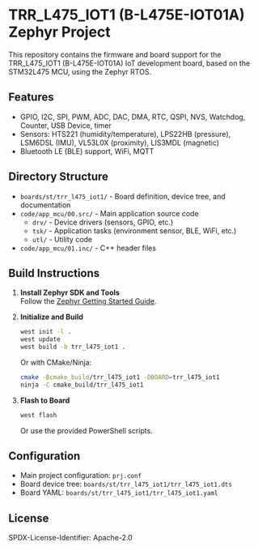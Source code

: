 # TRR_L475_IOT1 (B-L475E-IOT01A) Zephyr Project

This repository contains the firmware and board support for the TRR_L475_IOT1 (B-L475E-IOT01A) IoT development board, based on the STM32L475 MCU, using the Zephyr RTOS.

## Features
- GPIO, I2C, SPI, PWM, ADC, DAC, DMA, RTC, QSPI, NVS, Watchdog, Counter, USB Device, timer
- Sensors: HTS221 (humidity/temperature), LPS22HB (pressure), LSM6DSL (IMU), VL53L0X (proximity), LIS3MDL (magnetic)
- Bluetooth LE (BLE) support, WiFi, MQTT

## Directory Structure

- `boards/st/trr_l475_iot1/` - Board definition, device tree, and documentation
- `code/app_mcu/00.src/` - Main application source code
  - `drv/` - Device drivers (sensors, GPIO, etc.)
  - `tsk/` - Application tasks (environment sensor, BLE, WiFi, etc.)
  - `utl/` - Utility code
- `code/app_mcu/01.inc/` - C++ header files

## Build Instructions

1. **Install Zephyr SDK and Tools**  
   Follow the [Zephyr Getting Started Guide](https://docs.zephyrproject.org/latest/develop/getting_started/index.html).

2. **Initialize and Build**
   ```sh
   west init -l .
   west update
   west build -b trr_l475_iot1 .
   ```

   Or with CMake/Ninja:
   ```sh
   cmake -Bcmake_build/trr_l475_iot1 -DBOARD=trr_l475_iot1
   ninja -C cmake_build/trr_l475_iot1
   ```

3. **Flash to Board**
   ```sh
   west flash
   ```
   Or use the provided PowerShell scripts.

## Configuration

- Main project configuration: `prj.conf`
- Board device tree: `boards/st/trr_l475_iot1/trr_l475_iot1.dts`
- Board YAML: `boards/st/trr_l475_iot1/trr_l475_iot1.yaml`

## License

SPDX-License-Identifier: Apache-2.0
